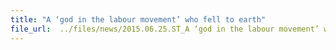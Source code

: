 ```yaml
---
title: "A ‘god in the labour movement’ who fell to earth"
file_url:  ../files/news/2015.06.25.ST_A ‘god in the labour movement’ who fell to earth.pdf
---
```


